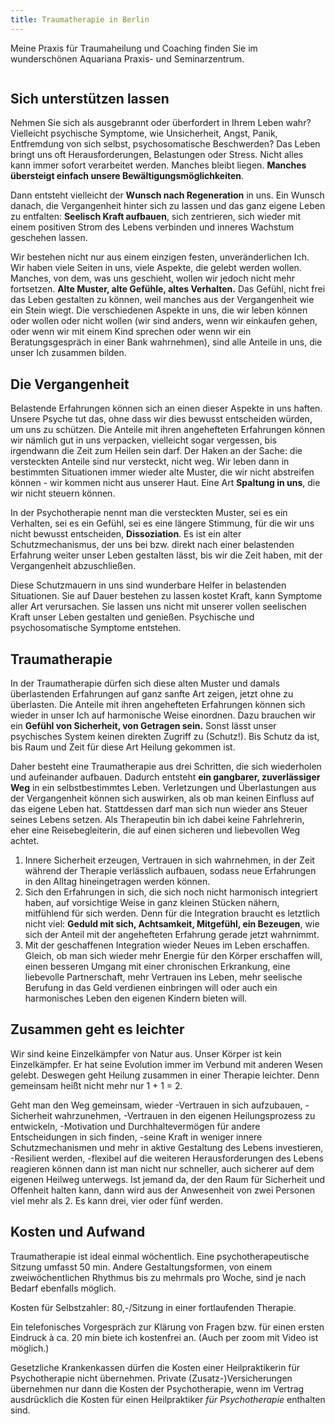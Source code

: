 ```yaml
---
title: Traumatherapie in Berlin 
---
```


Meine Praxis für Traumaheilung und Coaching finden Sie im wunderschönen Aquariana Praxis- und Seminarzentrum. 

![]()


## Sich unterstützen lassen
Nehmen Sie sich als ausgebrannt oder überfordert in Ihrem Leben wahr? Vielleicht psychische Symptome, wie Unsicherheit, Angst, Panik, Entfremdung von sich selbst, psychosomatische Beschwerden? Das Leben bringt uns oft Herausforderungen, Belastungen oder Stress. Nicht alles kann immer sofort verarbeitet werden. Manches bleibt liegen. **Manches übersteigt einfach unsere Bewältigungsmöglichkeiten**. 


Dann entsteht vielleicht der **Wunsch nach Regeneration** in uns. Ein Wunsch danach, die Vergangenheit hinter sich zu lassen und das ganz eigene Leben zu entfalten: **Seelisch Kraft aufbauen**, sich zentrieren, sich wieder mit einem positiven Strom des Lebens verbinden und inneres Wachstum geschehen lassen. 


Wir bestehen nicht nur aus einem einzigen festen, unveränderlichen Ich. Wir haben viele Seiten in uns, viele Aspekte, die gelebt werden wollen. Manches, von dem, was uns geschieht, wollen wir jedoch nicht mehr fortsetzen. **Alte Muster, alte Gefühle, altes Verhalten.** Das Gefühl, nicht frei das Leben gestalten zu können, weil manches aus der Vergangenheit wie ein Stein wiegt. Die verschiedenen Aspekte in uns, die wir leben können oder wollen oder nicht wollen (wir sind anders, wenn wir einkaufen gehen, oder wenn wir mit einem Kind sprechen oder wenn wir ein Beratungsgespräch in einer Bank wahrnehmen), sind alle Anteile in uns, die unser Ich zusammen bilden. 


## Die Vergangenheit 
Belastende Erfahrungen können sich an einen dieser Aspekte in uns haften. Unsere Psyche tut das, ohne dass wir dies bewusst entscheiden würden, um uns zu schützen. Die Anteile mit ihren angehefteten Erfahrungen können wir nämlich gut in uns verpacken, vielleicht sogar vergessen, bis irgendwann die Zeit zum Heilen sein darf. Der Haken an der Sache: die versteckten Anteile sind nur versteckt, nicht weg. Wir leben dann in bestimmten Situationen immer wieder alte Muster, die wir nicht abstreifen können - wir kommen nicht aus unserer Haut. Eine Art **Spaltung in uns**, die wir nicht steuern können. 


In der Psychotherapie nennt man die versteckten Muster, sei es ein Verhalten, sei es ein Gefühl, sei es eine längere Stimmung, für die wir uns nicht bewusst entscheiden, **Dissoziation**. Es ist ein alter Schutzmechanismus, der uns bei bzw. direkt nach einer belastenden Erfahrung weiter unser Leben gestalten lässt, bis wir die Zeit haben, mit der Vergangenheit abzuschließen. 


Diese Schutzmauern in uns sind wunderbare Helfer in belastenden Situationen. Sie auf Dauer bestehen zu lassen kostet Kraft, kann Symptome aller Art verursachen. Sie lassen uns nicht mit unserer vollen seelischen Kraft unser Leben gestalten und genießen. Psychische und psychosomatische Symptome entstehen. 


## Traumatherapie 
In der Traumatherapie dürfen sich diese alten Muster und damals überlastenden Erfahrungen auf ganz sanfte Art zeigen, jetzt ohne zu überlasten. Die Anteile mit ihren angehefteten Erfahrungen können sich wieder in unser Ich auf harmonische Weise einordnen. Dazu brauchen wir ein **Gefühl von Sicherheit, von Getragen sein.** Sonst lässt unser psychisches System keinen direkten Zugriff zu (Schutz!). Bis Schutz da ist, bis Raum und Zeit für diese Art Heilung gekommen  ist. 


Daher besteht eine Traumatherapie aus drei Schritten, die sich wiederholen und aufeinander aufbauen. Dadurch entsteht **ein gangbarer, zuverlässiger Weg** in ein selbstbestimmtes Leben. Verletzungen und Überlastungen aus der Vergangenheit können sich auswirken, als ob man keinen Einfluss auf das eigene Leben hat. Stattdessen darf man sich nun wieder ans Steuer seines Lebens setzen. Als Therapeutin bin ich dabei keine Fahrlehrerin, eher eine Reisebegleiterin, die auf einen sicheren und liebevollen Weg achtet. 
1. Innere Sicherheit erzeugen, Vertrauen in sich wahrnehmen, in der Zeit während der Therapie verlässlich aufbauen, sodass neue Erfahrungen in den Alltag hineingetragen werden können. 
2. Sich den Erfahrungen in sich, die sich noch nicht harmonisch integriert haben, auf vorsichtige Weise in ganz kleinen Stücken nähern, mitfühlend für sich werden. Denn für die Integration braucht es letztlich nicht viel: **Geduld mit sich, Achtsamkeit, Mitgefühl, ein Bezeugen**, wie sich der Anteil mit der angehefteten Erfahrung gerade jetzt wahrnimmt. 
3. Mit der geschaffenen Integration wieder Neues im Leben erschaffen. Gleich, ob man sich wieder mehr Energie für den Körper erschaffen will, einen besseren Umgang mit einer chronischen Erkrankung, eine liebevolle Partnerschaft, mehr Vertrauen ins Leben, mehr seelische Berufung in das Geld verdienen einbringen will oder auch ein harmonisches Leben den eigenen Kindern bieten will. 


## Zusammen geht es leichter
Wir sind keine Einzelkämpfer von Natur aus. Unser Körper ist kein Einzelkämpfer. Er hat seine Evolution immer im Verbund mit anderen Wesen gelebt. Deswegen geht Heilung zusammen in einer Therapie leichter. Denn gemeinsam heißt nicht mehr nur 1 + 1 = 2. 


Geht man den Weg gemeinsam, wieder 
-Vertrauen in sich aufzubauen, 
-Sicherheit wahrzunehmen, 
-Vertrauen in den eigenen Heilungsprozess zu entwickeln, 
-Motivation und Durchhaltevermögen für andere Entscheidungen in sich finden, 
-seine Kraft in weniger innere Schutzmechanismen und mehr in aktive Gestaltung des Lebens investieren,
-Resilient werden,
-flexibel auf die weiteren Herausforderungen des Lebens reagieren können
dann ist man nicht nur schneller, auch sicherer auf dem eigenen Heilweg unterwegs. Ist jemand da, der den Raum für Sicherheit und Offenheit halten kann, dann wird aus der Anwesenheit von zwei Personen viel mehr als 2. Es kann drei, vier oder fünf werden.
 


## Kosten und Aufwand
Traumatherapie ist ideal einmal wöchentlich. Eine psychotherapeutische Sitzung umfasst 50 min. Andere Gestaltungsformen, von einem zweiwöchentlichen Rhythmus bis zu mehrmals pro Woche, sind je nach Bedarf ebenfalls möglich. 


Kosten für Selbstzahler:  80,-/Sitzung in einer fortlaufenden Therapie. 


Ein telefonisches Vorgespräch zur Klärung von Fragen bzw. für einen ersten Eindruck à ca. 20 min biete ich kostenfrei an. (Auch per zoom mit Video ist möglich.)


Gesetzliche Krankenkassen dürfen die Kosten einer Heilpraktikerin für Psychotherapie nicht übernehmen. Private (Zusatz-)Versicherungen übernehmen nur dann die Kosten der Psychotherapie, wenn im Vertrag ausdrücklich die Kosten für einen Heilpraktiker *für Psychotherapie* enthalten sind. 
